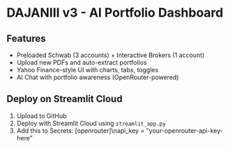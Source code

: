 # DAJANIII v3 - AI Portfolio Dashboard

## Features
- Preloaded Schwab (3 accounts) + Interactive Brokers (1 account)
- Upload new PDFs and auto-extract portfolios
- Yahoo Finance-style UI with charts, tabs, toggles
- AI Chat with portfolio awareness (OpenRouter-powered)

## Deploy on Streamlit Cloud
1. Upload to GitHub
2. Deploy with Streamlit Cloud using `streamlit_app.py`
3. Add this to Secrets:
[openrouter]\napi_key = "your-openrouter-api-key-here"
